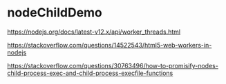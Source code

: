 # nodeChildDemo

https://nodejs.org/docs/latest-v12.x/api/worker_threads.html

https://stackoverflow.com/questions/14522543/html5-web-workers-in-nodejs

https://stackoverflow.com/questions/30763496/how-to-promisify-nodes-child-process-exec-and-child-process-execfile-functions

